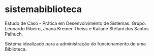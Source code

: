 # sistemabiblioteca
Estudo de Caso - Prática em Desenvolvimento de Sistemas.
Grupo: Leonardo Ribeiro, Joana Kremer Theiss e Kailane Stefani dos Santos Palhuch.

Sistema idealizado para a administração do funcionamento de uma Biblioteca.

